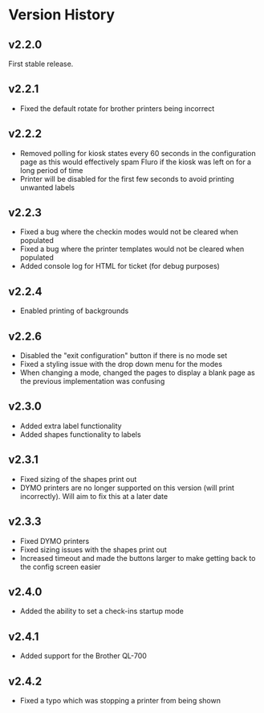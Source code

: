 # Version History
## v2.2.0
First stable release.
## v2.2.1
* Fixed the default rotate for brother printers being incorrect
## v2.2.2
* Removed polling for kiosk states every 60 seconds in the configuration page as this would effectively spam Fluro if the kiosk was left on for a long period of time
* Printer will be disabled for the first few seconds to avoid printing unwanted labels
## v2.2.3
* Fixed a bug where the checkin modes would not be cleared when populated
* Fixed a bug where the printer templates would not be cleared when populated
* Added console log for HTML for ticket (for debug purposes)
## v2.2.4
* Enabled printing of backgrounds
## v2.2.6
* Disabled the "exit configuration" button if there is no mode set
* Fixed a styling issue with the drop down menu for the modes
* When changing a mode, changed the pages to display a blank page as the previous implementation was confusing 
## v2.3.0
* Added extra label functionality
* Added shapes functionality to labels
## v2.3.1
* Fixed sizing of the shapes print out
* DYMO printers are no longer supported on this version (will print incorrectly). Will aim to fix this at a later date
## v2.3.3
* Fixed DYMO printers
* Fixed sizing issues with the shapes print out
* Increased timeout and made the buttons larger to make getting back to the config screen easier
## v2.4.0
* Added the ability to set a check-ins startup mode
## v2.4.1
* Added support for the Brother QL-700
## v2.4.2
* Fixed a typo which was stopping a printer from being shown